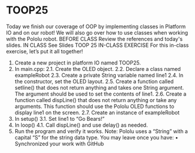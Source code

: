 # TOOP25
Today we finish our coverage of OOP by implementing classes in Platform IO and on our robot! We will also go over
how to use classes when working with the Pololu robot.
BEFORE CLASS
Review the references and today's slides.
IN CLASS
See Slides
TOOP 25 IN-CLASS EXERCISE
For this in-class exercise, let’s put it all together!
1. Create a new project in platform IO named TOOP25.
2. In main.cpp:
2.1. Create the OLED object.
2.2. Declare a class named exampleRobot
2.3. Create a private String variable named line1
2.4. In the constructor, set the OLED layout.
2.5. Create a function called setline() that does not return anything and takes one String argument. The argument
should be used to set the contents of line1.
2.6. Create a function called dispLine() that does not return anything or take any arguments. This function should
use the Pololu OLED functions to display line1 on the screen.
2.7. Create an instance of exampleRobot
3. In setup()
3.1. Set line1 to “Go Bears!”
4. In loop()
4.1. Call dispLine() and use delay() as needed.
5. Run the program and verify it works.
Note: Pololu uses a “String” with a capital “S” for the string data type.
You may leave once you have:
• Synchronized your work with GitHub
